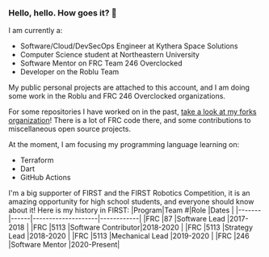 ### Hello, hello. How goes it? 👋
I am currently a:
- Software/Cloud/DevSecOps Engineer at Kythera Space Solutions
- Computer Science student at Northeastern University
- Software Mentor on FRC Team 246 Overclocked
- Developer on the Roblu Team

My public personal projects are attached to this account, and I am doing some work in the Roblu and FRC 246 Overclocked organizations.

For some repositories I have worked on in the past, [take a look at my forks organization](https://github.com/aidan-mundy-forks)! There is a lot of FRC code there, and some contributions to miscellaneous open source projects. 

At the moment, I am focusing my programming language learning on:
- Terraform
- Dart
- GitHub Actions

I'm a big supporter of FIRST and the FIRST Robotics Competition, it is an amazing opportunity for high school students, and everyone should know about it!
Here is my history in FIRST:
|Program|Team #|Role                |Dates       |
|-------|------|--------------------|------------|
|FRC    |87    |Software Lead       |2017-2018   |
|FRC    |5113  |Software Contributor|2018-2020   |
|FRC    |5113  |Strategy Lead       |2018-2020   |
|FRC    |5113  |Mechanical Lead     |2019-2020   |
|FRC    |246   |Software Mentor     |2020-Present|

<!--
**aidan-mundy/aidan-mundy** is a ✨ _special_ ✨ repository because its `README.md` (this file) appears on your GitHub profile.

Here are some ideas to get you started:

- 🔭 I’m currently working on ...
- 🌱 I’m currently learning ...
- 👯 I’m looking to collaborate on ...
- 🤔 I’m looking for help with ...
- 💬 Ask me about ...
- 📫 How to reach me: ...
- 😄 Pronouns: ...
- ⚡ Fun fact: ...
-->
